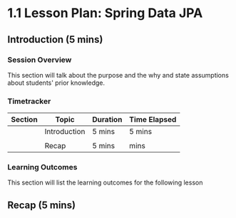 # 1.1 Lesson Plan: Spring Data JPA

## Introduction (5 mins)

### Session Overview 

This section will talk about the purpose and the why and state assumptions about students' prior knowledge.

### Timetracker

|Section|Topic|Duration|Time Elapsed|
|--|--|--|--|
||Introduction|5 mins|5 mins|
|||||
||Recap|5 mins| mins|


### Learning Outcomes 

This section will list the learning outcomes for the following lesson


## Recap (5 mins)